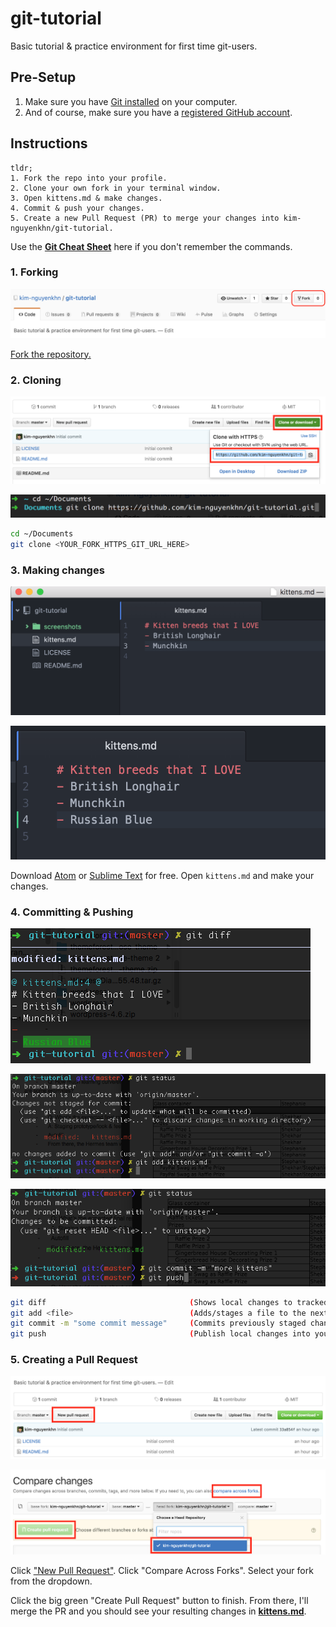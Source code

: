 # git-tutorial
Basic tutorial &amp; practice environment for first time git-users.

## Pre-Setup

1. Make sure you have [Git installed](https://git-scm.com/book/en/v2/Getting-Started-Installing-Git) on your computer.
2. And of course, make sure you have a [registered GitHub account](https://github.com/join?source=header-home).

## Instructions

```
tldr;
1. Fork the repo into your profile.
2. Clone your own fork in your terminal window.
3. Open kittens.md & make changes.
4. Commit & push your changes.
5. Create a new Pull Request (PR) to merge your changes into kim-nguyenkhn/git-tutorial.
```

Use the **[Git Cheat Sheet](https://www.git-tower.com/blog/git-cheat-sheet/)** here if you don't remember the commands.

### 1. Forking

<kbd>![Forking](screenshots/01_forking.png)</kbd>

[Fork the repository.](https://help.github.com/articles/fork-a-repo/)

### 2. Cloning

<kbd>![Cloning](screenshots/02_cloning.png)</kbd>

<kbd>![Cloning - Terminal](screenshots/02b_cloning.png)</kbd>

```bash
cd ~/Documents
git clone <YOUR_FORK_HTTPS_GIT_URL_HERE>
```

### 3. Making changes

<kbd>![Making Changes](screenshots/03a_making_changes.png)</kbd>

<kbd>![Making Changes](screenshots/03b_making_changes.png)</kbd>

Download [Atom](https://atom.io/) or [Sublime Text](https://sublimetext.com/3) for free. Open `kittens.md` and make your changes.

### 4. Committing & Pushing

<kbd>![Git Diff](screenshots/03c_diff.png)</kbd>

<kbd>![Git Commit](screenshots/03d_status_add.png)</kbd>

<kbd>![Git Push](screenshots/03e_status_commit_push.png)</kbd>

```bash
git diff                                (Shows local changes to tracked files)
git add <file>                          (Adds/stages a file to the next commit)
git commit -m "some commit message"     (Commits previously staged changes)
git push                                (Publish local changes into your fork)
```

### 5. Creating a Pull Request

<kbd>![New Pull Request](screenshots/04_new_pr.png)</kbd>

<kbd>![Compare Forks](screenshots/05b_compare_forks.png)</kbd>

Click ["New Pull Request"](https://github.com/kim-nguyenkhn/git-tutorial/compare?expand=1). Click "Compare Across Forks". Select your fork from the dropdown.

Click the big green "Create Pull Request" button to finish. From there, I'll merge the PR and you should see your resulting changes in **[kittens.md](kittens.md)**.
